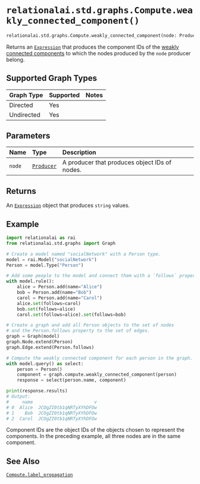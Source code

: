 # `relationalai.std.graphs.Compute.weakly_connected_component()`

```python
relationalai.std.graphs.Compute.weakly_connected_component(node: Producer) -> Expression
```

Returns an [`Expression`](../../../Expression.md) that produces the component IDs of the
[weakly connected components](https://en.wikipedia.org/wiki/Weak_component)
to which the nodes produced by the `node` producer belong.

## Supported Graph Types

| Graph Type | Supported | Notes |
| :--- | :--- | :------ |
| Directed | Yes |   |
| Undirected | Yes |   |

## Parameters

| Name | Type | Description |
| :--- | :--- | :------ |
| `node` | [`Producer`](../../../Producer/README.md) | A producer that produces object IDs of nodes. |

## Returns

An [`Expression`](../../../Expression.md) object that produces `string` values.

## Example

```python
import relationalai as rai
from relationalai.std.graphs import Graph

# Create a model named "socialNetwork" with a Person type.
model = rai.Model("socialNetwork")
Person = model.Type("Person")

# Add some people to the model and connect them with a `follows` property.
with model.rule():
    alice = Person.add(name="Alice")
    bob = Person.add(name="Bob")
    carol = Person.add(name="Carol")
    alice.set(follows=carol)
    bob.set(follows=alice)
    carol.set(follows=alice).set(follows=bob)

# Create a graph and add all Person objects to the set of nodes
# and the Person.follows property to the set of edges.
graph = Graph(model)
graph.Node.extend(Person)
graph.Edge.extend(Person.follows)

# Compute the weakly connected component for each person in the graph.
with model.query() as select:
    person = Person()
    component = graph.compute.weakly_connected_component(person)
    response = select(person.name, component)

print(response.results)
# Output:
#     name                       v
# 0  Alice  JCOgZI0tb1qNRTyXYhDFOw
# 1    Bob  JCOgZI0tb1qNRTyXYhDFOw
# 2  Carol  JCOgZI0tb1qNRTyXYhDFOw
```

Component IDs are the object IDs of the objects chosen to represent the components.
In the preceding example, all three nodes are in the same component.

## See Also

[`Compute.label_propagation`](./label_propagation.md)
